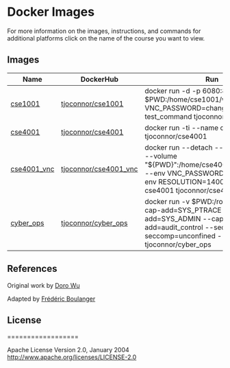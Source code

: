 # Docker Images
For more information on the images, instructions, and commands for additional platforms click on the name of the course you want to view.

## Images

| Name    	    | DockerHub 		      | Run 		   		         	  	    |
|---------------|-------------------------|-----------------------------------------|
| [cse1001](cse1001_vnc)	    | [tjoconnor/cse1001](https://hub.docker.com/r/tjoconnor/cse1001) 	  | docker run -d -p 6080:80 -v $PWD:/home/cse1001/workspace:rw -e VNC_PASSWORD=changeme --name test_command tjoconnor/cse1001_vnc  |
| [cse4001](cse4001) 	    | [tjoconnor/cse4001](https://hub.docker.com/r/tjoconnor/cse4001)	  | docker run -ti --name cse4001 tjoconnor/cse4001            |
| [cse4001_vnc](cse4001_vnc)	| [tjoconnor/cse4001_vnc](https://hub.docker.com/r/tjoconnor/cse4001_vnc)   | docker run --detach --publish 7080:80 --volume "${PWD}":/home/cse4001/workspace:rw --env VNC_PASSWORD=changeme --env RESOLUTION=1400x900 --name cse4001 tjoconnor/cse4001_vnc  |
| [cyber_ops](cyber_ops)		| [tjoconnor/cyber_ops](https://hub.docker.com/r/tjoconnor/cyber_ops)	  | docker run -v $PWD:/root/workspace --cap-add=SYS_PTRACE --cap-add=SYS_ADMIN --cap-add=audit_control --security-opt seccomp=unconfined --privileged -ti  tjoconnor/cyber_ops |

## References

Original work by [Doro Wu](https://github.com/fcwu)

Adapted by [Frédéric Boulanger](https://github.com/Frederic-Boulanger-UPS)

## License
==================

Apache License Version 2.0, January 2004 http://www.apache.org/licenses/LICENSE-2.0

